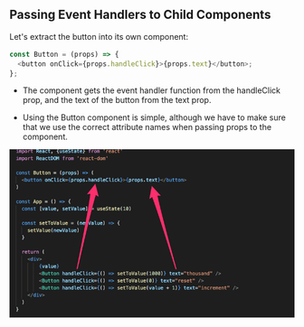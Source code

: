 ## Passing Event Handlers to Child Components

Let's extract the button into its own component:

```js
const Button = (props) => {
  <button onClick={props.handleClick}>{props.text}</button>;
};
```

- The component gets the event handler function from the handleClick prop, and the text of the button from the text prop.

- Using the Button component is simple, although we have to make sure that we use the correct attribute names when passing props to the component.

<img src="./correct property.png">
